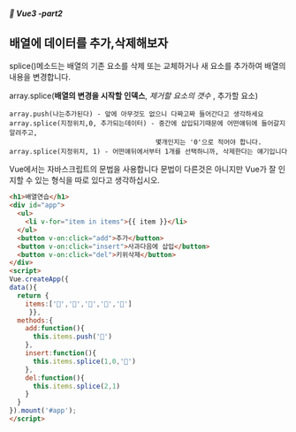 ##### :cactus: Vue3 -part2

## 배열에 데이터를 추가,삭제해보자
splice()메소드는 배열의 기존 요소를 삭제 또는 교체하거나 새 요소를 추가하여 배열의 내용을 변경합니다.

array.splice(<b>배열의 변경을 시작할 인덱스</b>, _제거할 요소의 갯수_ , 추가할 요소)

```
array.push(나는추가된다) - 앞에 아무것도 없으니 다짜고짜 들어간다고 생각하세요
array.splice(지정위치,0, 추가되는데이터) - 중간에 삽입되기때문에 어떤얘뒤에 들어갈지 알려주고, 
                                     몇개인지는 '0'으로 적어야 합니다. 
array.splice(지정위치, 1) - 어떤얘뒤에서부터 1개를 선택하니까, 삭제한다는 얘기입니다
```
Vue에서는 자바스크립트의 문법을 사용합니다 문법이 다른것은 아니지만 Vue가 잘 인지할 수 있는 형식을 따로 있다고 생각하십시오.

```html
<h1>배열연습</h1>
<div id="app">
  <ul>
    <li v-for="item in items">{{ item }}</li>
  </ul>
  <button v-on:click="add">추가</button>
  <button v-on:click="insert">사과다음에 삽입</button>
  <button v-on:click="del">키위삭제</button>
</div>
<script>
Vue.createApp({
data(){
  return {
    items:['🍎','🍋','🥝','🍒','🥥']
     }},
  methods:{
    add:function(){
      this.items.push('🍓')
    },
    insert:function(){
      this.items.splice(1,0,'🍍')
    },
    del:function(){
      this.items.splice(2,1)
    }
  }
}).mount('#app');
</script>

```

